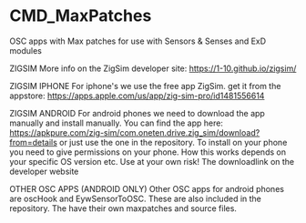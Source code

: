 # CMD_MaxPatches

OSC apps with Max patches for use with Sensors & Senses and ExD modules

ZIGSIM
More info on the ZigSim developer site: https://1-10.github.io/zigsim/


ZIGSIM IPHONE
For iphone's we use the free app ZigSim. get it from the 
appstore: https://apps.apple.com/us/app/zig-sim-pro/id1481556614


ZIGSIM ANDROID
For android phones we need to download the app manually and install manually. You can find the app here: https://apkpure.com/zig-sim/com.oneten.drive.zig_sim/download?from=details
or just use the one in the repository. To install on your phone you need to give permissions on your phone. How this works depends on your specific OS version etc. Use at your own risk! The downloadlink on the developer website 


OTHER OSC APPS (ANDROID ONLY)
Other OSC apps for android phones are oscHook and EywSensorToOSC. These are also included in the repository. The have their own maxpatches and source files.